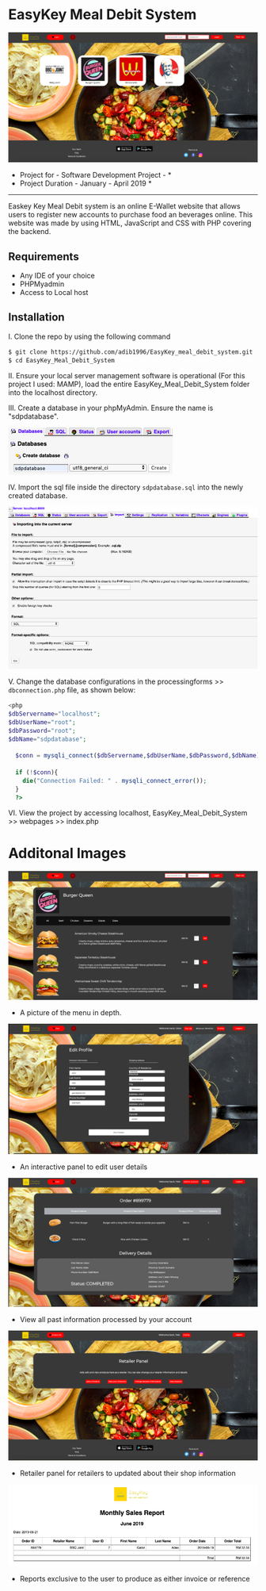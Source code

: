 # EasyKey Meal Debit System


![Main Page](/supp_images/homepage.png)  
* Project for - Software Development Project - *  
* Project Duration - January - April 2019 *  
***
Easkey Key Meal Debit system is an online E-Wallet website that allows users to register new accounts to purchase food an beverages online. This website was made by using HTML, JavaScript and CSS with PHP covering the backend.

## Requirements
* Any IDE of your choice
* PHPMyadmin
* Access to Local host

## Installation
I. Clone the repo by using the following command
``` bash
$ git clone https://github.com/adib1996/EasyKey_meal_debit_system.git
$ cd EasyKey_Meal_Debit_System
```
II. Ensure your local server management software is operational (For this project I used: MAMP), load the entire EasyKey_Meal_Debit_System folder into the localhost directory.

III. Create a database in your phpMyAdmin. Ensure the name is "sdpdatabase".

![creating database](/supp_images/new_database.png)


IV. Import the sql file inside the directory ```sdpdatabase.sql``` into the newly created database.

![import_database](/supp_images/import_database.png)

V. Change the database configurations in the processingforms >> ```dbconnection.php``` file, as shown below:
``` php
<php
$dbServername="localhost";
$dbUserName="root";
$dbPassword="root";
$dbName="sdpdatabase";

  $conn = mysqli_connect($dbServername,$dbUserName,$dbPassword,$dbName);

  if (!$conn){
    die("Connection Failed: " . mysqli_connect_error());
  }
  ?>
```

VI. View the project by accessing localhost, EasyKey_Meal_Debit_System >> webpages >> index.php

# Additonal Images

![Menu](/supp_images/menu.png)
* A picture of the menu in depth. 

![Edit_Details](/supp_images/edit_details.png)
* An interactive panel to edit user details

![order_info](/supp_images/order_info.png)
* View all past information processed by your account

![retailer_panel](/supp_images/retailer_panel.png)
* Retailer panel for retailers to updated about their shop information

![reports](/supp_images/reports.png)
* Reports exclusive to the user to produce as either invoice or reference
